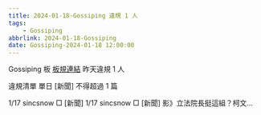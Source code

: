 ```yaml
---
title: 2024-01-18-Gossiping 違規 1 人
tags:
    - Gossiping
abbrlink: 2024-01-18-Gossiping
date: Gossiping-2024-01-18 12:00:00
---
```

Gossiping 板 [板規連結](https://www.ptt.cc/bbs/Gossiping/M.1637425085.A.07D.html)
昨天違規 1 人
<!-- more -->

違規清單
單日 [新聞] 不得超過 1 篇

1/17 sincsnow □ [新聞]
1/17 sincsnow □ [新聞] 影》立法院長挺這組？柯文…